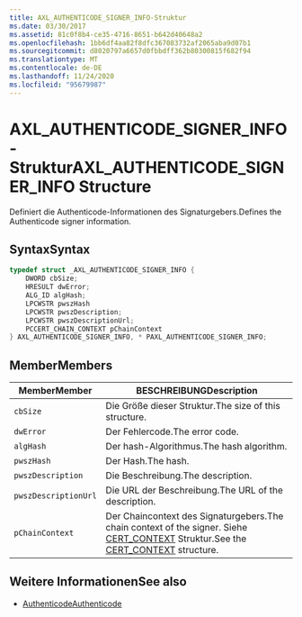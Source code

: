 ```yaml
---
title: AXL_AUTHENTICODE_SIGNER_INFO-Struktur
ms.date: 03/30/2017
ms.assetid: 81c0f8b4-ce35-4716-8651-b642d40648a2
ms.openlocfilehash: 1bb6df4aa82f8dfc367083732af2065aba9d07b1
ms.sourcegitcommit: d8020797a6657d0fbbdff362b80300815f682f94
ms.translationtype: MT
ms.contentlocale: de-DE
ms.lasthandoff: 11/24/2020
ms.locfileid: "95679987"
---
```

# <a name="axl_authenticode_signer_info-structure"></a><span data-ttu-id="54802-102">AXL_AUTHENTICODE_SIGNER_INFO-Struktur</span><span class="sxs-lookup"><span data-stu-id="54802-102">AXL_AUTHENTICODE_SIGNER_INFO Structure</span></span>

<span data-ttu-id="54802-103">Definiert die Authenticode-Informationen des Signaturgebers.</span><span class="sxs-lookup"><span data-stu-id="54802-103">Defines the Authenticode signer information.</span></span>  
  
## <a name="syntax"></a><span data-ttu-id="54802-104">Syntax</span><span class="sxs-lookup"><span data-stu-id="54802-104">Syntax</span></span>  
  
```cpp  
typedef struct _AXL_AUTHENTICODE_SIGNER_INFO {  
    DWORD cbSize;  
    HRESULT dwError;  
    ALG_ID algHash;  
    LPCWSTR pwszHash  
    LPCWSTR pwszDescription;  
    LPCWSTR pwszDescriptionUrl;  
    PCCERT_CHAIN_CONTEXT pChainContext  
} AXL_AUTHENTICODE_SIGNER_INFO, * PAXL_AUTHENTICODE_SIGNER_INFO;  
```  
  
## <a name="members"></a><span data-ttu-id="54802-105">Member</span><span class="sxs-lookup"><span data-stu-id="54802-105">Members</span></span>  
  
|<span data-ttu-id="54802-106">Member</span><span class="sxs-lookup"><span data-stu-id="54802-106">Member</span></span>|<span data-ttu-id="54802-107">BESCHREIBUNG</span><span class="sxs-lookup"><span data-stu-id="54802-107">Description</span></span>|  
|------------|-----------------|  
|`cbSize`|<span data-ttu-id="54802-108">Die Größe dieser Struktur.</span><span class="sxs-lookup"><span data-stu-id="54802-108">The size of this structure.</span></span>|  
|`dwError`|<span data-ttu-id="54802-109">Der Fehlercode.</span><span class="sxs-lookup"><span data-stu-id="54802-109">The error code.</span></span>|  
|`algHash`|<span data-ttu-id="54802-110">Der hash-Algorithmus.</span><span class="sxs-lookup"><span data-stu-id="54802-110">The hash algorithm.</span></span>|  
|`pwszHash`|<span data-ttu-id="54802-111">Der Hash.</span><span class="sxs-lookup"><span data-stu-id="54802-111">The hash.</span></span>|  
|`pwszDescription`|<span data-ttu-id="54802-112">Die Beschreibung.</span><span class="sxs-lookup"><span data-stu-id="54802-112">The description.</span></span>|  
|`pwszDescriptionUrl`|<span data-ttu-id="54802-113">Die URL der Beschreibung.</span><span class="sxs-lookup"><span data-stu-id="54802-113">The URL of the description.</span></span>|  
|`pChainContext`|<span data-ttu-id="54802-114">Der Chaincontext des Signaturgebers.</span><span class="sxs-lookup"><span data-stu-id="54802-114">The chain context of the signer.</span></span> <span data-ttu-id="54802-115">Siehe [CERT_CONTEXT](/windows/win32/api/wincrypt/ns-wincrypt-cert_context) Struktur.</span><span class="sxs-lookup"><span data-stu-id="54802-115">See the [CERT_CONTEXT](/windows/win32/api/wincrypt/ns-wincrypt-cert_context) structure.</span></span>|  
  
## <a name="see-also"></a><span data-ttu-id="54802-116">Weitere Informationen</span><span class="sxs-lookup"><span data-stu-id="54802-116">See also</span></span>

- [<span data-ttu-id="54802-117">Authenticode</span><span class="sxs-lookup"><span data-stu-id="54802-117">Authenticode</span></span>](index.md)
